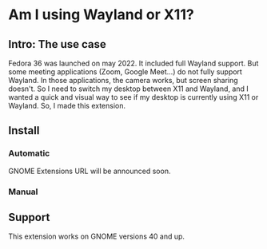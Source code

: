 # Am I using Wayland or X11?

## Intro: The use case

Fedora 36 was launched on may 2022. It included full Wayland support. But some
meeting applications (Zoom, Google Meet...) do not fully support Wayland. In
those applications, the camera works, but screen sharing doesn't. So I need to
switch my desktop between X11 and Wayland, and I wanted a quick and visual way
to see if my desktop is currently using X11 or Wayland. So, I made this
extension.

## Install

### Automatic

GNOME Extensions URL will be announced soon.

### Manual

## Support

This extension works on GNOME versions 40 and up.